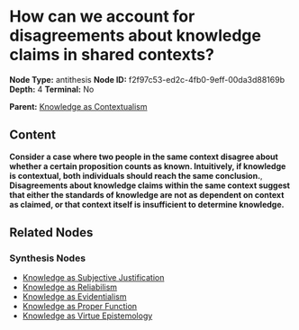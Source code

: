 # How can we account for disagreements about knowledge claims in shared contexts?

**Node Type:** antithesis
**Node ID:** f2f97c53-ed2c-4fb0-9eff-00da3d88169b
**Depth:** 4
**Terminal:** No

**Parent:** [Knowledge as Contextualism](knowledge-as-contextualism-synthesis-06f72edd-19fe-4620-b776-8b353d230feb.md)

## Content

**Consider a case where two people in the same context disagree about whether a certain proposition counts as known. Intuitively, if knowledge is contextual, both individuals should reach the same conclusion.**, **Disagreements about knowledge claims within the same context suggest that either the standards of knowledge are not as dependent on context as claimed, or that context itself is insufficient to determine knowledge.**

## Related Nodes

### Synthesis Nodes

- [Knowledge as Subjective Justification](knowledge-as-subjective-justification-synthesis-ab65db67-9be6-42ea-a241-194438f026c3.md)
- [Knowledge as Reliabilism](knowledge-as-reliabilism-synthesis-926dda7e-6816-4c0e-a2f5-b5efed1ac192.md)
- [Knowledge as Evidentialism](knowledge-as-evidentialism-synthesis-dc6ea464-de1b-4646-aa96-8d69cf36a2c0.md)
- [Knowledge as Proper Function](knowledge-as-proper-function-synthesis-8c893a58-722c-4d61-b7c0-f745f00a6df9.md)
- [Knowledge as Virtue Epistemology](knowledge-as-virtue-epistemology-synthesis-c258f9b9-f95c-45d0-bdff-64a9f32631b9.md)
